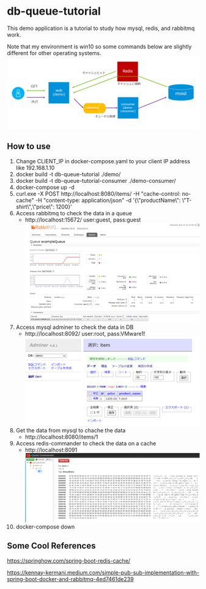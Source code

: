 # db-queue-tutorial
This demo application is a tutorial to study how mysql, redis, and rabbitmq work.

Note that my environment is win10 so some commands below are slightly different for other operating systems.
![architecture](https://github.com/vkbaba/db-queue-tutorial/blob/main/images/architecture.png)
## How to use
1. Change CLIENT_IP in docker-compose.yaml to your client IP address like 192.168.1.10
2. docker build -t db-queue-tutorial ./demo/
3. docker build -t db-queue-tutorial-consumer ./demo-consumer/
4. docker-compose up -d
5. curl.exe -X POST http://localhost:8080/items/ -H "cache-control: no-cache" -H "content-type: application/json" -d '{&#92;"productName&#92;": &#92;"T-shirt&#92;",&#92;"price&#92;": 1200}'
6. Access rabbitmq to check the data in a queue
    - http://localhost:15672/ user:guest, pass:guest
![rabbitmq](https://github.com/vkbaba/db-queue-tutorial/blob/main/images/rabbitmq.png)
7. Access mysql adminer to check the data in DB
    - http://localhost:8092/ user:root, pass:VMware1!
![mysql](https://github.com/vkbaba/db-queue-tutorial/blob/main/images/mysql.png)
8. Get the data from mysql to chache the data
    - http://localhost:8080/items/1
9. Access redis-commander to check the data on a cache
    - http://localhost:8091 
![redis](https://github.com/vkbaba/db-queue-tutorial/blob/main/images/redis.png)
10. docker-compose down 

## Some Cool References
https://springhow.com/spring-boot-redis-cache/

https://kennay-kermani.medium.com/simple-pub-sub-implementation-with-spring-boot-docker-and-rabbitmq-4ed7461de239
